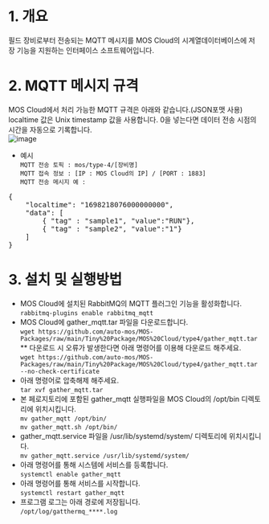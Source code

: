 # 1. 개요  
필드 장비로부터 전송되는 MQTT 메시지를 MOS Cloud의 시계열데이터베이스에 저장 기능을 지원하는 인터페이스 소프트웨어입니다.  

# 2. MQTT 메시지 규격  
MOS Cloud에서 처리 가능한 MQTT 규격은 아래와 같습니다.(JSON포맷 사용)  
localtime 값은 Unix timestamp 값을 사용합니다. 0을 넣는다면 데이터 전송 시점의 시간을 자동으로 기록합니다.  
![image](https://github.com/auto-mos/MOS-Packages/assets/114371609/65259adc-3d89-4664-b576-22eeaeae2a9f)  
* 예시  
```MQTT 전송 토픽 : mos/type-4/[장비명]```  
```MQTT 접속 정보 : [IP : MOS Cloud의 IP] / [PORT : 1883]```  
```MQTT 전송 메시지 예 : ```  
<pre>
{  
    "localtime": "1698218076000000000",  
	"data": [  
	    { "tag" : "sample1", "value":"RUN"},  
	    { "tag" : "sample2", "value":"1"}  
	]  
}    
</pre>
# 3. 설치 및 실행방법
* MOS Cloud에 설치된 RabbitMQ의 MQTT 플러그인 기능을 활성화합니다.  
```rabbitmq-plugins enable rabbitmq_mqtt```  
* MOS Cloud에 gather_mqtt.tar 파일을 다운로드합니다.  
```wget https://github.com/auto-mos/MOS-Packages/raw/main/Tiny%20Package/MOS%20Cloud/type4/gather_mqtt.tar```  
** 다운로드 시 오류가 발생한다면 아래 명령어를 이용해 다운로드 해주세요.  
```wget https://github.com/auto-mos/MOS-Packages/raw/main/Tiny%20Package/MOS%20Cloud/type4/gather_mqtt.tar --no-check-certificate```  
* 아래 명령어로 압축해제 해주세요.  
```tar xvf gather_mqtt.tar```  
* 본 페로지토리에 포함된 gather_mqtt 실행파일을 MOS Cloud의 /opt/bin 디렉토리에 위치시킵니다.  
```mv gather_mqtt /opt/bin/```  
```mv gather_mqtt.sh /opt/bin/```  
* gather_mqtt.service 파일을 /usr/lib/systemd/system/ 디렉토리에 위치시킵니다.  
```mv gather_mqtt.service /usr/lib/systemd/system/```  
* 아래 명령어를 통해 시스템에 서비스를 등록합니다.  
```systemctl enable gather_mqtt```
* 아래 명령어를 통해 서비스를 시작합니다.  
```systemctl restart gather_mqtt```
* 프로그램 로그는 아래 경로에 저장됩니다.  
```/opt/log/gatthermq_****.log```  
